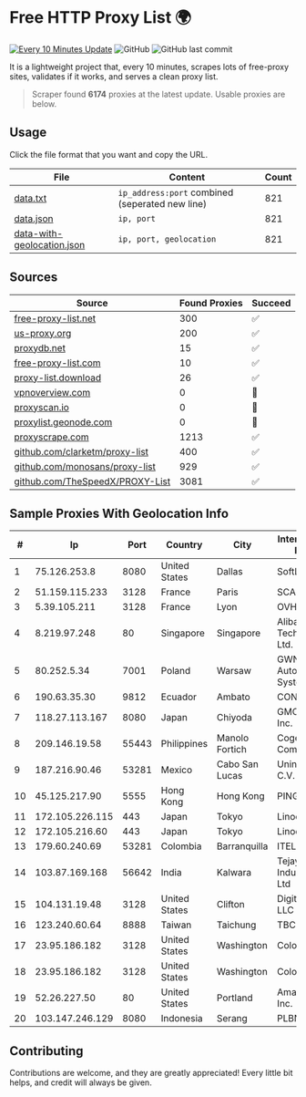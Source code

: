 
# Free HTTP Proxy List 🌍

[![Every 10 Minutes Update](https://github.com/mertguvencli/http-proxy-list/actions/workflows/main.yml/badge.svg?branch=main)](https://github.com/mertguvencli/http-proxy-list/actions/workflows/main.yml)
![GitHub](https://img.shields.io/github/license/mertguvencli/http-proxy-list)
![GitHub last commit](https://img.shields.io/github/last-commit/mertguvencli/http-proxy-list)

It is a lightweight project that, every 10 minutes, scrapes lots of free-proxy sites, validates if it works, and serves a clean proxy list.


> Scraper found **6174** proxies at the latest update. Usable proxies are below.

## Usage

Click the file format that you want and copy the URL.


|File|Content|Count|
|----|-------|-----|
|[data.txt](https://raw.githubusercontent.com/mertguvencli/http-proxy-list/main/proxy-list/data.txt)|`ip_address:port` combined (seperated new line)|821|
|[data.json](https://raw.githubusercontent.com/mertguvencli/http-proxy-list/main/proxy-list/data.json)|`ip, port`|821|
|[data-with-geolocation.json](https://raw.githubusercontent.com/mertguvencli/http-proxy-list/main/proxy-list/data-with-geolocation.json)|`ip, port, geolocation`|821|

## Sources

|Source|Found Proxies|Succeed|
|------|-------------|-------|
|[free-proxy-list.net](https://free-proxy-list.net)|300|✅|
|[us-proxy.org](https://www.us-proxy.org)|200|✅|
|[proxydb.net](http://proxydb.net)|15|✅|
|[free-proxy-list.com](https://free-proxy-list.com/?page=&port=&type%5B%5D=http&type%5B%5D=https&up_time=0&search=Search)|10|✅|
|[proxy-list.download](https://www.proxy-list.download/HTTP)|26|✅|
|[vpnoverview.com](https://vpnoverview.com/privacy/anonymous-browsing/free-proxy-servers)|0|🚫|
|[proxyscan.io](https://www.proxyscan.io)|0|🚫|
|[proxylist.geonode.com](https://proxylist.geonode.com/api/proxy-list?limit=300&page=1&sort_by=lastChecked&sort_type=desc&protocols=http,https)|0|🚫|
|[proxyscrape.com](https://api.proxyscrape.com/v2/?request=displayproxies&protocol=http&timeout=10000&country=all&ssl=all&anonymity=all)|1213|✅|
|[github.com/clarketm/proxy-list](https://raw.githubusercontent.com/clarketm/proxy-list/master/proxy-list-raw.txt)|400|✅|
|[github.com/monosans/proxy-list](https://raw.githubusercontent.com/monosans/proxy-list/main/proxies/http.txt)|929|✅|
|[github.com/TheSpeedX/PROXY-List](https://raw.githubusercontent.com/TheSpeedX/PROXY-List/master/http.txt)|3081|✅|


## Sample Proxies With Geolocation Info

|#|Ip|Port|Country|City|Internet Service Provider|
|-|--|----|-------|----|-------------------------|
|1|75.126.253.8|8080|United States|Dallas|SoftLayer|
|2|51.159.115.233|3128|France|Paris|SCALEWAY|
|3|5.39.105.211|3128|France|Lyon|OVH SAS|
|4|8.219.97.248|80|Singapore|Singapore|Alibaba (US) Technology Co., Ltd.|
|5|80.252.5.34|7001|Poland|Warsaw|GWNET Autonomus System|
|6|190.63.35.30|9812|Ecuador|Ambato|CONECEL|
|7|118.27.113.167|8080|Japan|Chiyoda|GMO Internet, Inc.|
|8|209.146.19.58|55443|Philippines|Manolo Fortich|Cogent Communications|
|9|187.216.90.46|53281|Mexico|Cabo San Lucas|Uninet S.A. de C.V.|
|10|45.125.217.90|5555|Hong Kong|Hong Kong|PINGNET|
|11|172.105.226.115|443|Japan|Tokyo|Linode, LLC|
|12|172.105.216.60|443|Japan|Tokyo|Linode, LLC|
|13|179.60.240.69|53281|Colombia|Barranquilla|ITELKOM|
|14|103.87.169.168|56642|India|Kalwara|Tejays Industries Pvt Ltd|
|15|104.131.19.48|3128|United States|Clifton|DigitalOcean, LLC|
|16|123.240.60.64|8888|Taiwan|Taichung|TBC|
|17|23.95.186.182|3128|United States|Washington|ColoCrossing|
|18|23.95.186.182|3128|United States|Washington|ColoCrossing|
|19|52.26.227.50|80|United States|Portland|Amazon.com, Inc.|
|20|103.147.246.129|8080|Indonesia|Serang|PLBNET|



## Contributing

Contributions are welcome, and they are greatly appreciated! Every
little bit helps, and credit will always be given.

